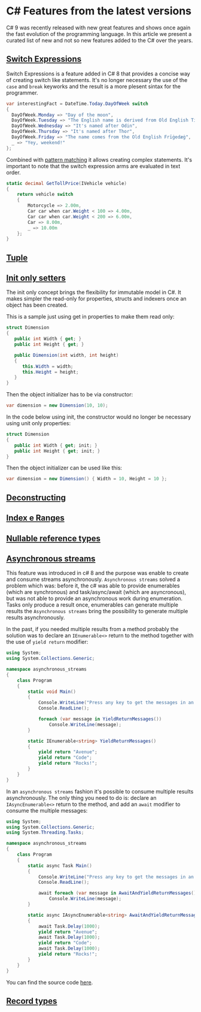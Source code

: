 # C# Features from the latest versions

C# 9 was recently released with new great features and shows once again the fast evolution of the programming language.
In this article we present a curated list of new and not so new features added to the C# over the years.

## [Switch Expressions](https://docs.microsoft.com/en-us/dotnet/csharp/language-reference/operators/switch-expression)

Switch Expressions is a feature added in C# 8 that provides a concise way of creating switch like statements. It's no longer necessary the use of the `case` and `break` keyworks and the result is a more plesent sintax for the programmer.

``` csharp
var interestingFact = DateTime.Today.DayOfWeek switch
{
  DayOfWeek.Monday => "Day of the moon",
  DayOfWeek.Tuesday => "The English name is derived from Old English Tiwesdæg",
  DayOfWeek.Wednesday => "It's named after Odin",
  DayOfWeek.Thursday => "It's named after Thor",
  DayOfWeek.Friday => "The name comes from the Old English Frīġedæġ",
  _ => "Yey, weekend!"
};
```

Combined with [pattern matching](https://docs.microsoft.com/en-us/dotnet/csharp/pattern-matching) it allows creating complex statements. It's important to note that the switch expression arms are evaluated in text order.

``` csharp
static decimal GetTollPrice(IVehicle vehicle)
{
    return vehicle switch
    {
        Motorcycle => 2.00m,
        Car car when car.Weight < 100 => 4.00m,
        Car car when car.Weight < 200 => 6.00m,
        Car => 8.00m,
        _ => 10.00m
    };
}
```

## [Tuple](https://docs.microsoft.com/en-us/dotnet/csharp/language-reference/builtin-types/value-tuples)

## [Init only setters](https://docs.microsoft.com/en-us/dotnet/csharp/language-reference/proposals/csharp-9.0/init)

The init only concept brings the flexibility for immutable model in C#.
It makes simpler the read-only for properties, structs and indexers once an object has been created.

This is a sample just using get in properties to make them read only:

``` csharp
struct Dimension
{
   public int Width { get; }
   public int Height { get; }

   public Dimension(int width, int height)
   {
      this.Width = width;
      this.Height = height;
   }
}
```

Then the object initializer has to be via constructor:

``` csharp
var dimension = new Dimension(10, 10);
```

In the code below using init, the constructor would no longer be necessary using unit only properties:

``` csharp
struct Dimension
{
   public int Width { get; init; }
   public int Height { get; init; }
}
```

Then the object initializer can be used like this:

``` csharp
var dimension = new Dimension() { Width = 10, Height = 10 };
```

## [Deconstructing](https://docs.microsoft.com/en-us/dotnet/csharp/deconstruct#deconstructing-user-defined-types)

## [Index e Ranges](https://docs.microsoft.com/en-us/do)

## [Nullable reference types](https://docs.microsoft.com/en-us/dotnet/csharp/whats-new/csharp-8#nullable-reference-types)

## [Asynchronous streams](https://docs.microsoft.com/en-us/dotnet/csharp/whats-new/csharp-8#asynchronous-streams)

This feature was introduced in c# 8 and the purpose was enable to create and consume streams asynchronously. `Asynchronous streams` solved a problem which was: before it, the c# was able to provide enumerables (which are synchronous) and task/async/await (which are asyncronous), but was not able to provide an asynchronous work during enumeration. Tasks only produce a result once, enumerables can generate multiple results the `Asynchronous streams` bring the possibility to generate multiple results asynchronously.

In the past, if you needed multiple results from a method probably the solution was to declare an `IEnumerable<>` return to the method together with the use of `yield return` modifier:

``` csharp
using System;
using System.Collections.Generic;

namespace asynchronous_streams
{
    class Program
    {
        static void Main()
        {
            Console.WriteLine("Press any key to get the messages in an yield return fashion.");
            Console.ReadLine();

            foreach (var message in YieldReturnMessages())
                Console.WriteLine(message);
        }

        static IEnumerable<string> YieldReturnMessages()
        {
            yield return "Avenue";
            yield return "Code";
            yield return "Rocks!";
        }
    }
}
```

In an `asynchronous streams` fashion it's possible to consume multiple results asynchronously. The only thing you need to do is: declare an `IAsyncEnumerable<>` return to the method, and add an `await` modifier to consume the multiple messages:

``` csharp
using System;
using System.Collections.Generic;
using System.Threading.Tasks;

namespace asynchronous_streams
{
    class Program
    {
        static async Task Main()
        {
            Console.WriteLine("Press any key to get the messages in an await and yield return fashion.");
            Console.ReadLine();

            await foreach (var message in AwaitAndYieldReturnMessages())
                Console.WriteLine(message);
        }

        static async IAsyncEnumerable<string> AwaitAndYieldReturnMessages()
        {
            await Task.Delay(1000);
            yield return "Avenue";
            await Task.Delay(1000);
            yield return "Code";
            await Task.Delay(1000);
            yield return "Rocks!";
        }
    }
}
```

You can find the source code [here](https://github.com/alvarokramer/CSharp-Features).

## [Record types](https://docs.microsoft.com/en-us/dotnet/csharp/whats-new/csharp-9#record-types)

